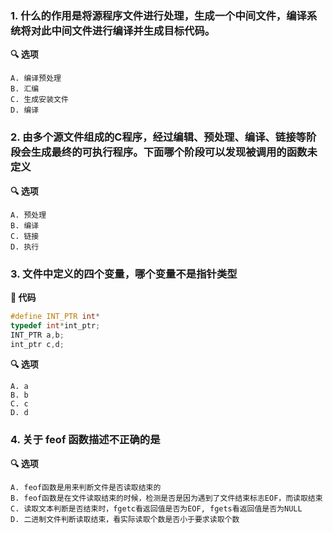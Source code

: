 ### 1. 什么的作用是将源程序文件进行处理，生成一个中间文件，编译系统将对此中间文件进行编译并生成目标代码。

**🔍 选项**

```
A. 编译预处理
B. 汇编
C. 生成安装文件
D. 编译
```



### 2. 由多个源文件组成的C程序，经过编辑、预处理、编译、链接等阶段会生成最终的可执行程序。下面哪个阶段可以发现被调用的函数未定义

**🔍 选项**

```
A. 预处理
B. 编译
C. 链接
D. 执行
```



### 3. 文件中定义的四个变量，哪个变量不是指针类型

**📃 代码**

```c
#define INT_PTR int*
typedef int*int_ptr;
INT_PTR a,b;
int_ptr c,d;
```

**🔍 选项**

```
A. a
B. b
C. c
D. d
```



### 4. 关于 feof 函数描述不正确的是

**🔍 选项**

```
A. feof函数是用来判断文件是否读取结束的
B. feof函数是在文件读取结束的时候，检测是否是因为遇到了文件结束标志EOF，而读取结束
C. 读取文本判断是否结束时，fgetc看返回值是否为EOF, fgets看返回值是否为NULL
D. 二进制文件判断读取结束，看实际读取个数是否小于要求读取个数
```

